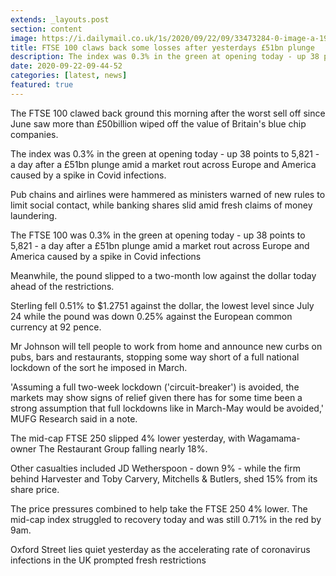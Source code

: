 ```yaml
---
extends: _layouts.post
section: content
image: https://i.dailymail.co.uk/1s/2020/09/22/09/33473284-0-image-a-19_1600763573979.jpg 
title: FTSE 100 claws back some losses after yesterdays £51bn plunge 
description: The index was 0.3% in the green at opening today - up 38 points to 5,821 - a day after a £51bn plunge amid a market rout across Europe and America caused by a spike in Covid infections. 
date: 2020-09-22-09-44-52 
categories: [latest, news] 
featured: true 
--- 
```

The FTSE 100 clawed back ground this morning after the worst sell off since June saw more than £50billion wiped off the value of Britain's blue chip companies.

The index was 0.3% in the green at opening today - up 38 points to 5,821 - a day after a £51bn plunge amid a market rout across Europe and America caused by a spike in Covid infections.

Pub chains and airlines were hammered as ministers warned of new rules to limit social contact, while banking shares slid amid fresh claims of money laundering.

The FTSE 100 was 0.3% in the green at opening today - up 38 points to 5,821 - a day after a £51bn plunge amid a market rout across Europe and America caused by a spike in Covid infections

Meanwhile, the pound slipped to a two-month low against the dollar today ahead of the restrictions.

Sterling fell 0.51% to $1.2751 against the dollar, the lowest level since July 24 while the pound was down 0.25% against the European common currency at 92 pence.

Mr Johnson will tell people to work from home and announce new curbs on pubs, bars and restaurants, stopping some way short of a full national lockdown of the sort he imposed in March.

'Assuming a full two-week lockdown ('circuit-breaker') is avoided, the markets may show signs of relief given there has for some time been a strong assumption that full lockdowns like in March-May would be avoided,' MUFG Research said in a note.

The mid-cap FTSE 250 slipped 4% lower yesterday, with Wagamama-owner The Restaurant Group falling nearly 18%.

Other casualties included JD Wetherspoon - down 9% - while the firm behind Harvester and Toby Carvery, Mitchells & Butlers, shed 15% from its share price.

The price pressures combined to help take the FTSE 250 4% lower. The mid-cap index struggled to recovery today and was still 0.71% in the red by 9am. 

Oxford Street lies quiet yesterday as the accelerating rate of coronavirus infections in the UK prompted fresh restrictions 

